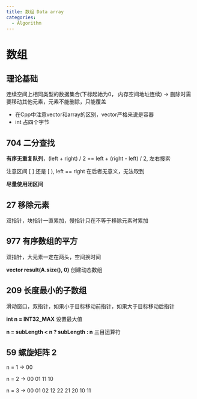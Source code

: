 ```yaml
---
title: 数组 Data array
categories:
  - Algorithm
---
```

# 数组

## 理论基础

连续空间上相同类型的数据集合(下标起始为0， 内存空间地址连续) -> 删除时需要移动其他元素，元素不能删除，只能覆盖

* 在Cpp中注意vector和array的区别，vector严格来说是容器
* int 占四个字节

## 704 二分查找

**有序无重复队列**，(left + right) / 2 == left + (right - left) / 2, 左右搜索

注意区间 [ ] 还是 [ ), left == right 在后者无意义，无法取到

**尽量使用闭区间**

## 27 移除元素

双指针，块指针一直累加，慢指针只在不等于移除元素时累加

## 977 有序数组的平方

双指针，大元素一定在两头，空间换时间

**vector<int> result(A.size(), 0)** 创建动态数组

## 209 长度最小的子数组

滑动窗口，双指针，如果小于目标移动前指针，如果大于目标移动后指针

**int n = INT32_MAX** 设置最大值

**n = subLength < n ? subLength : n** 三目运算符

## 59 螺旋矩阵 2

n = 1 -> 00

n = 2 -> 00 01 11 10 

n = 3 -> 00 01 02 12 22 21 20 10 11










